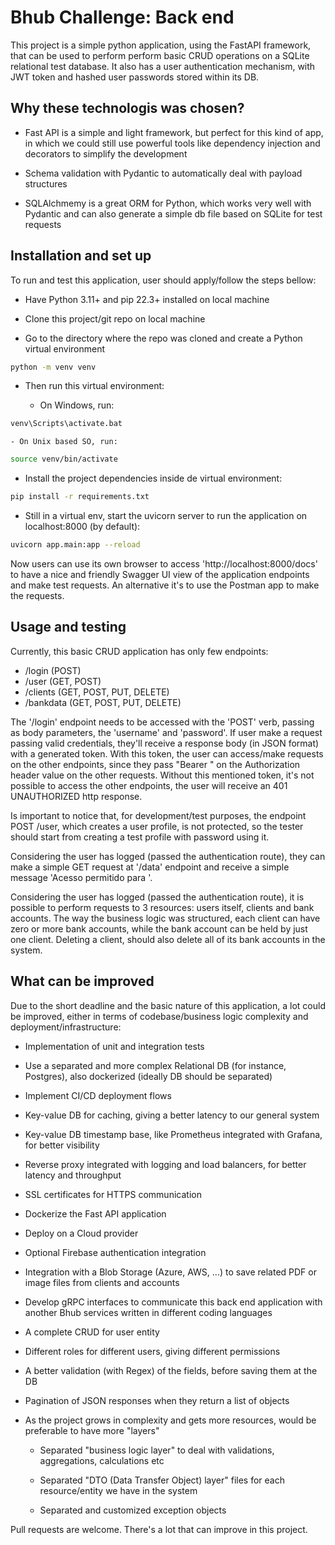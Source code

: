 # Bhub Challenge: Back end

This project is a simple python application, using the FastAPI framework, that can be used to perform perform basic CRUD
operations on a SQLite relational test database. It also has a user authentication mechanism, with JWT token and hashed user passwords stored within its DB.

## Why these technologis was chosen?

- Fast API is a simple and light framework, but perfect for this kind of app, in which we could still use powerful tools like dependency injection and decorators to simplify the development

- Schema validation with Pydantic to automatically deal with payload structures

- SQLAlchmemy is a great ORM for Python, which works very well with Pydantic and can also generate a simple db file based on SQLite for test requests

## Installation and set up

To run and test this application, user should apply/follow the steps bellow:

- Have Python 3.11+ and pip 22.3+ installed on local machine

- Clone this project/git repo on local machine

- Go to the directory where the repo was cloned and create a Python virtual environment

```bash
python -m venv venv
```

- Then run this virtual environment:

    - On Windows, run:

```bash
venv\Scripts\activate.bat
```

    - On Unix based SO, run:

```bash
source venv/bin/activate
```

- Install the project dependencies inside de virtual environment:

```bash
pip install -r requirements.txt
```

- Still in a virtual env, start the uvicorn server to run the application on localhost:8000 (by default):

```bash
uvicorn app.main:app --reload
```

Now users can use its own browser to access 'http://localhost:8000/docs' to have a nice and friendly Swagger UI view of the application endpoints and make test requests. An alternative it's to use the Postman app to make the requests.

## Usage and testing

Currently, this basic CRUD application has only few endpoints:

- /login (POST)
- /user (GET, POST)
- /clients (GET, POST, PUT, DELETE)
- /bankdata (GET, POST, PUT, DELETE)

The '/login' endpoint needs to be accessed with the 'POST' verb, passing as body parameters, the 'username' and 'password'. If user make a request passing valid credentials, 
they'll receive a response body (in JSON format) with a generated token. With this token, the user can access/make requests on the other endpoints, since they pass "Bearer <token>" 
on the Authorization header value on the other requests. Without this mentioned token, it's not possible to access the other endpoints, the user will receive an 401 
UNAUTHORIZED http response.

Is important to notice that, for development/test purposes, the endpoint POST /user, which creates a user profile, is not protected, so the tester should start from creating a test profile with password using it.

Considering the user has logged (passed the authentication route), they can make a simple GET request at '/data' endpoint and receive a simple message 'Acesso permitido para 
<username>'.

Considering the user has logged (passed the authentication route), it is possible to perform requests to 3 resources: users itself, clients and bank accounts. The way the business logic was structured, each client can have zero or more bank accounts, while the bank account can be held by just one client. Deleting a client, should also delete all of its bank accounts in the system.

## What can be improved

Due to the short deadline and the basic nature of this application, a lot could be improved, either in terms of codebase/business logic complexity and deployment/infrastructure:

- Implementation of unit and integration tests

- Use a separated and more complex Relational DB (for instance, Postgres), also dockerized (ideally DB should be separated)

- Implement CI/CD deployment flows

- Key-value DB for caching, giving a better latency to our general system

- Key-value DB timestamp base, like Prometheus integrated with Grafana, for better visibility

- Reverse proxy integrated with logging and load balancers, for better latency and throughput

- SSL certificates for HTTPS communication

- Dockerize the Fast API application

- Deploy on a Cloud provider

- Optional Firebase authentication integration

- Integration with a Blob Storage (Azure, AWS, ...) to save related PDF or image files from clients and accounts

- Develop gRPC interfaces to communicate this back end application with another Bhub services written in different coding languages

- A complete CRUD for user entity

- Different roles for different users, giving different permissions

- A better validation (with Regex) of the fields, before saving them at the DB

- Pagination of JSON responses when they return a list of objects

- As the project grows in complexity and gets more resources, would be preferable to have more "layers"

    - Separated "business logic layer" to deal with validations, aggregations, calculations etc

    - Separated "DTO (Data Transfer Object) layer" files for each resource/entity we have in the system

    - Separated and customized exception objects


Pull requests are welcome. There's a lot that can improve in this project.
